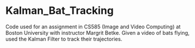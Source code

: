 # Kalman_Bat_Tracking
Code used for an assignment in CS585 (Image and Video Computing) at Boston University with instructor Margrit Betke. Given a video of bats flying, used the Kalman Filter to track their trajectories.
